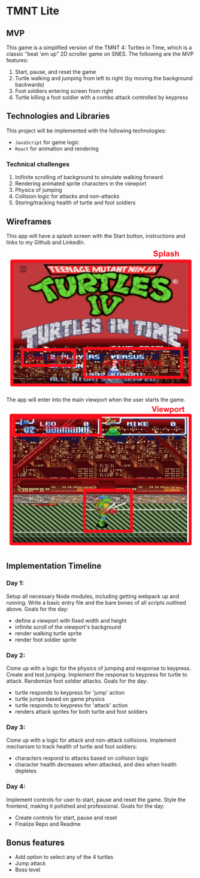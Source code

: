 # TMNT Lite

## MVP

This game is a simplified version of the TMNT 4: Turtles in Time, which is a classic "beat 'em up" 2D scroller game on SNES. The following are the MVP features:

1. Start, pause, and reset the game
2. Turtle walking and jumping from left to right (by moving the background backwards)
3. Foot soldiers entering screen from right
3. Turtle killing a foot soldier with a combo attack controlled by keypress

## Technologies and Libraries

This project will be implemented with the following technologies:

- `JavaScript` for game logic
- `React` for animation and rendering

### Technical challenges
1. Inifinite scrolling of background to simulate walking forward
2. Rendering animated sprite characters in the viewport
3. Physics of jumping
4. Collision logic for attacks and non-attacks
5. Storing/tracking health of turtle and foot soldiers

## Wireframes

This app will have a splash screen with the Start button, instructions and links to my Github and LinkedIn.
![splash](docs/wireframes/splash.png)

The app will enter into the main viewport when the user starts the game.
![main](docs/wireframes/main.png)

## Implementation Timeline

### Day 1:
Setup all necessary Node modules, including getting webpack up and running. Write a basic entry file and the bare bones of all scripts outlined above. Goals for the day:

- define a viewport with fixed width and height
- infinite scroll of the viewport's background
- render walking turtle sprite
- render foot soldier sprite

### Day 2:
Come up with a logic for the physics of jumping and response to keypress. Create and test jumping. Implement the response to keypress for turtle to attack. Randomize foot soldier attacks. Goals for the day:

- turtle responds to keypress for 'jump' action
- turtle jumps based on game physics
- turtle responds to keypress for 'attack' action
- renders attack sprites for both turtle and foot soldiers

### Day 3:
Come up with a logic for attack and non-attack collisions. Implement mechanism to track health of turtle and foot soldiers:

- characters respond to attacks based on collision logic
- character health decreases when attacked, and dies when health depletes

### Day 4:
Implement controls for user to start, pause and reset the game. Style the frontend, making it polished and professional. Goals for the day:

- Create controls for start, pause and reset
- Finalize Repo and Readme

## Bonus features
- Add option to select any of the 4 turtles
- Jump attack
- Boss level
